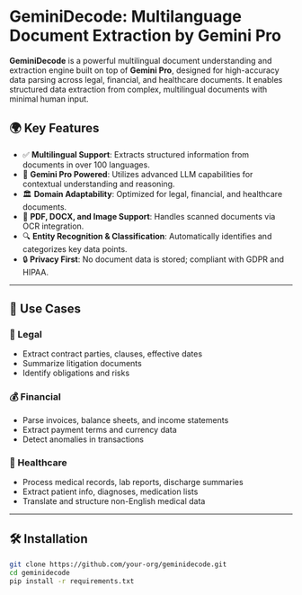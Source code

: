 # GeminiDecode: Multilanguage Document Extraction by Gemini Pro

**GeminiDecode** is a powerful multilingual document understanding and extraction engine built on top of **Gemini Pro**, designed for high-accuracy data parsing across legal, financial, and healthcare documents. It enables structured data extraction from complex, multilingual documents with minimal human input.

## 🌍 Key Features

- ✅ **Multilingual Support**: Extracts structured information from documents in over 100 languages.
- 🧠 **Gemini Pro Powered**: Utilizes advanced LLM capabilities for contextual understanding and reasoning.
- 🏛️ **Domain Adaptability**: Optimized for legal, financial, and healthcare documents.
- 📄 **PDF, DOCX, and Image Support**: Handles scanned documents via OCR integration.
- 🔍 **Entity Recognition & Classification**: Automatically identifies and categorizes key data points.
- 🔒 **Privacy First**: No document data is stored; compliant with GDPR and HIPAA.

---

## 🚀 Use Cases

### 📑 Legal
- Extract contract parties, clauses, effective dates
- Summarize litigation documents
- Identify obligations and risks

### 💰 Financial
- Parse invoices, balance sheets, and income statements
- Extract payment terms and currency data
- Detect anomalies in transactions

### 🏥 Healthcare
- Process medical records, lab reports, discharge summaries
- Extract patient info, diagnoses, medication lists
- Translate and structure non-English medical data

---

## 🛠️ Installation

```bash
git clone https://github.com/your-org/geminidecode.git
cd geminidecode
pip install -r requirements.txt

